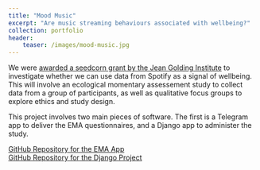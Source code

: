 ```yaml
---
title: "Mood Music"
excerpt: "Are music streaming behaviours associated with wellbeing?"
collection: portfolio
header:
    teaser: /images/mood-music.jpg
---
```


We were [awarded a seedcorn grant by the Jean Golding Institute](https://jeangoldinginstitute.blogs.bristol.ac.uk/2020/01/13/jgi-seed-corn-funding-call-winners-2020-announced/) to investigate whether we can use data from Spotify as a signal of wellbeing. This will involve an ecological momentary assessement study to collect data from a group of participants, as well as qualitative focus groups to explore ethics and study design. 

This project involves two main pieces of software. The first is a Telegram app to deliver the EMA questionnaires, and a Django app to administer the study.
  
[GitHub Repository for the EMA App](https://github.com/DynamicGenetics/moodmusic)   
[GitHub Repository for the Django Project](https://github.com//ema-bot)  